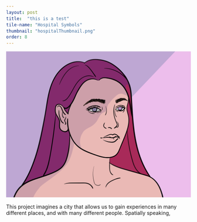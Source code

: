 ```yaml
---
layout: post
title:  "this is a test"
tile-name: "Hospital Symbols"
thumbnail: "hospitalThumbnail.png"
order: 8
---
```

<div class="small-12 medium-6 large-8">

![Girl in 2 lighting conditions](/img/colorHair.png)

</div>

<div class="small-12 medium-6 large-4">
This project imagines a city that allows us to gain experiences in many different places, and with many different people. Spatially speaking, 
</div>